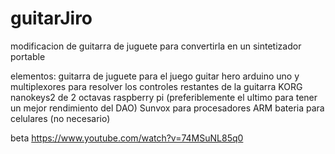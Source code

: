 # guitarJiro
modificacion de guitarra de juguete para convertirla en un sintetizador portable

elementos:
guitarra de juguete para el juego guitar hero 
arduino uno y multiplexores para resolver los controles restantes de la guitarra
KORG nanokeys2 de 2 octavas 
raspberry pi (preferiblemente el ultimo para tener un mejor rendimiento del DAO)
Sunvox para procesadores ARM
bateria para celulares (no necesario)


beta  https://www.youtube.com/watch?v=74MSuNL85q0
